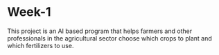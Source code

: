 # Week-1
This project is an AI based program that helps farmers and other professionals in the agricultural sector choose which crops to plant and which fertilizers to use. 
